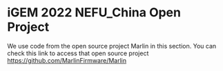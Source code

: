 # iGEM 2022 NEFU_China Open Project

We use code from the open source project Marlin in this section. You can check this link to access that open source project https://github.com/MarlinFirmware/Marlin


